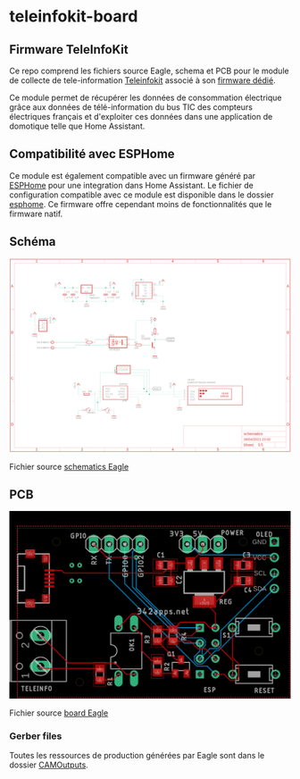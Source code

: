 # teleinfokit-board

## Firmware TeleInfoKit

Ce repo comprend les fichiers source Eagle, schema et PCB pour le module de collecte de tele-information [Teleinfokit](https://342apps.net/module-teleinfokit/) associé à son [firmware dédié](https://github.com/342apps/teleinfokit).

Ce module permet de récupérer les données de consommation électrique grâce aux données de télé-information du bus TIC des compteurs électriques français et d'exploiter ces données dans une application de domotique telle que Home Assistant.

## Compatibilité avec ESPHome

Ce module est également compatible avec un firmware généré par [ESPHome](https://esphome.io/) pour une integration dans Home Assistant. Le fichier de configuration compatible avec ce module est disponible dans le dossier [esphome](./esphome/). Ce firmware offre cependant moins de fonctionnalités que le firmware natif.

## Schéma

![schema](documentation/schematics.png)

Fichier source [schematics Eagle](eagle/teleinfokit.sch)

## PCB

![pcb](documentation/board.png)

Fichier source [board Eagle](eagle/teleinfokit.brd)

### Gerber files

Toutes les ressources de production générées par Eagle sont dans le dossier [CAMOutputs](CAMOutputs).
